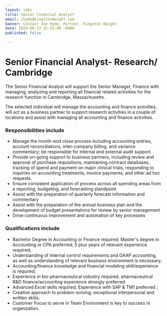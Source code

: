 ```yaml
---
layout: jobs
title: Senior Financial Analyst
email: jhyde@kingstondwight.com
banner: Contact Joe Hyde, Partner, Kingston Dwight
date: 2019-08-13 15:25:00 -0400
published: false

---
```

# **Senior Financial Analyst- Research/ Cambridge**

The Senior Financial Analyst will support the Senior Manager, Finance with managing, analyzing and reporting all financial related activities for the research function in Cambridge, Massachusetts.

The selected individual will manage the accounting and finance activities; will act as a business partner to support research activities in a couple of locations and assist with managing all accounting and finance activities.

### **Responsibilities include**

* Manage the month-end close process including accounting entries, account reconciliations, inter-company billing, and variance commentary; be responsible for internal and external audit support.
* Provide on-going support to business partners, including review and approval of purchase requisitions, maintaining contract databases, tracking of spend and payment on major clinical trials, responding to inquiries on accounting treatments, invoice payments, and other ad hoc requests.
* Ensure consistent application of process across all spending areas from a reporting, budgeting, and forecasting standpoint
* Assist with the preparation of quarterly forecast information and commentary
* Assist with the preparation of the annual business plan and the development of budget presentations for review by senior management
* Drive continuous improvement and automation of key processes

### **Qualifications include**

* Bachelor Degree in Accounting or Finance required, Master's degree in Accounting or CPA preferred; 5 plus years of relevant experience required;
* Understanding of internal control requirements and GAAP accounting, as well as understanding of relevant business environment is necessary;
* Accounting/finance knowledge and financial modeling skill/experience is required;
* Experience in bio-pharmaceutical industry required, pharmaceutical R&D finance/accounting experience strongly preferred
* Advanced Excel skills required; Experience with SAP & TM1 preferred ;
* Creative approach to problem-solving; exceptional interpersonal and written skills;
* Customer Focus to serve in Team Environment is key to success in organization.